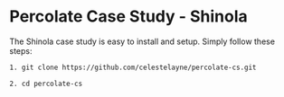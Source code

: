 # Percolate Case Study - Shinola

The Shinola case study is easy to install and setup. Simply follow these steps:

```sh
1. git clone https://github.com/celestelayne/percolate-cs.git
```
```sh
2. cd percolate-cs
```